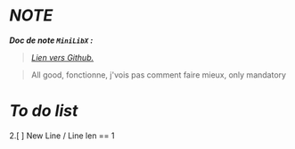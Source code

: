 # *NOTE*

*__Doc de note `MiniLibX` :__*
>[*Lien vers Github.*](https://harm-smits.github.io/42docs/libs/minilibx/loops.html)


> All good, fonctionne, j'vois pas comment faire mieux, only mandatory
# *To do list*

2.[ ] New Line / Line len == 1



